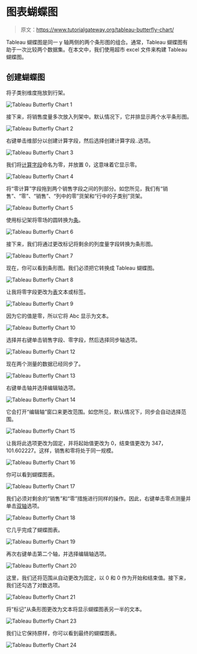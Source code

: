 # 图表蝴蝶图

> 原文：<https://www.tutorialgateway.org/tableau-butterfly-chart/>

Tableau 蝴蝶图是同一 y 轴两侧的两个条形图的组合。通常，Tableau 蝴蝶图有助于一次比较两个数据集。在本文中，我们使用超市 excel 文件来构建 Tableau 蝴蝶图。

## 创建蝴蝶图

将子类别维度拖放到行架。

![Tableau Butterfly Chart 1](img/98403a864d447deb2f02d183c3f84a3a.png)

接下来，将销售度量多次放入列架中。默认情况下，它并排显示两个水平条形图。

![Tableau Butterfly Chart 2](img/a54466b85c0ee6bae64d96a923965136.png)

右键单击维部分以创建计算字段，然后选择创建计算字段..选项。

![Tableau Butterfly Chart 3](img/0d47b0abeb0ef92daf9921c3e171d887.png)

我们将[计算字段](https://www.tutorialgateway.org/calculated-field-tableau/)命名为零，并放置 0，这意味着它显示零。

![Tableau Butterfly Chart 4](img/f8126054395427dc6b2b9db0d0d278f1.png)

将“零计算”字段拖到两个销售字段之间的列部分。如您所见，我们有“销售”、“零”、“销售”、“列中的零”货架和“行中的子类别”货架。

![Tableau Butterfly Chart 5](img/9a31376afeb41a8f908d1001e3a4f616.png)

使用标记架将零场的圆转换为[条](https://www.tutorialgateway.org/bar-chart-in-tableau/)。

![Tableau Butterfly Chart 6](img/b0a627f4917ea5bb60f809911825bbd8.png)

接下来，我们将通过更改标记将剩余的列度量字段转换为条形图。

![Tableau Butterfly Chart 7](img/7a47b8eeeaab2de6bbeda1ba57c7c775.png)

现在，你可以看到条形图。我们必须把它转换成 Tableau 蝴蝶图。

![Tableau Butterfly Chart 8](img/2a86be3c45c8490fee8178fc2b624894.png)

让我将零字段更改为[表](https://www.tutorialgateway.org/tableau/)文本或标签。

![Tableau Butterfly Chart 9](img/bbc758ea19b379c1d7de48545822b57d.png)

因为它的值是零，所以它将 Abc 显示为文本。

![Tableau Butterfly Chart 10](img/4cb5938a510ed499f2ecb16d977d251c.png)

选择并右键单击销售字段、零字段，然后选择同步轴选项。

![Tableau Butterfly Chart 12](img/7b7c4d3ab0da7269f31b9002fee9016b.png)

现在两个测量的数据已经同步了。

![Tableau Butterfly Chart 13](img/65fba3a2574341b0b20f4e7bcbc8d1a4.png)

右键单击轴并选择编辑轴选项。

![Tableau Butterfly Chart 14](img/b1915f1ce330cf428572d19defb41f2a.png)

它会打开“编辑轴”窗口来更改范围。如您所见，默认情况下，同步会自动选择范围。

![Tableau Butterfly Chart 15](img/4f74b259aea5e9fc9750e5fcf4c55f80.png)

让我将此选项更改为固定，并将起始值更改为 0，结束值更改为 347，101.602227。这样，销售和零将处于同一规模。

![Tableau Butterfly Chart 16](img/0699dd5408d69a5cd56630d536a721a7.png)

你可以看到蝴蝶图表。

![Tableau Butterfly Chart 17](img/3b92f7011f199cd24e07f5a53a6e508e.png)

我们必须对剩余的“销售”和“零”措施进行同样的操作。因此，右键单击零点测量并单击[双轴](https://www.tutorialgateway.org/tableau-dual-axis/)选项。

![Tableau Butterfly Chart 18](img/b19e70a95d24618f8c9e59b3054a15e9.png)

它几乎完成了蝴蝶图表。

![Tableau Butterfly Chart 19](img/3e9a30a1b7473cbe02ee475496aca9bd.png)

再次右键单击第二个轴，并选择编辑轴选项。

![Tableau Butterfly Chart 20](img/be5345131b54ed7d9890db5c0b643050.png)

这里，我们还将范围从自动更改为固定，以 0 和 0 作为开始和结束值。接下来，我们还勾选了对数选项。

![Tableau Butterfly Chart 21](img/34fdd9dd898bad87cb0421386bd8f0a5.png)

将“标记”从条形图更改为文本将显示蝴蝶图表另一半的文本。

![Tableau Butterfly Chart 23](img/a35d672f733417f39ceca5613b1413d0.png)

我们让它保持原样，你可以看到最终的蝴蝶图表。

![Tableau Butterfly Chart 24](img/02f8e1c96e2193a52acd858917daaaca.png)